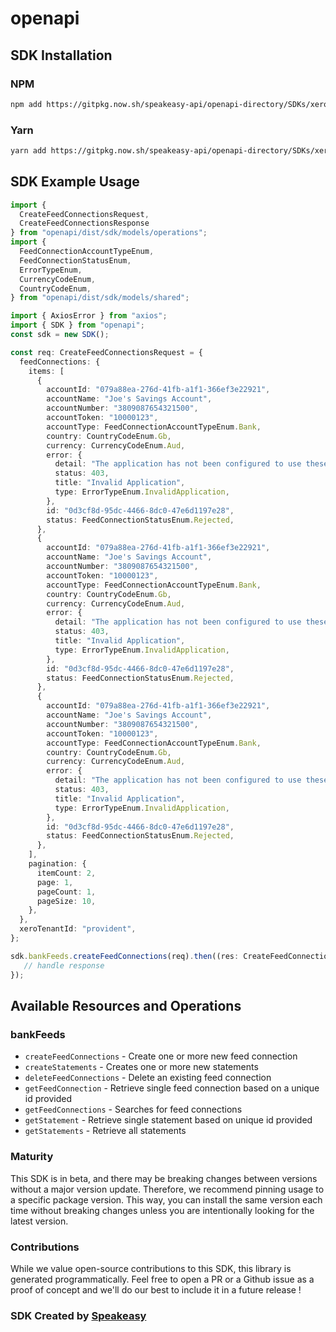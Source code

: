 # openapi

<!-- Start SDK Installation -->
## SDK Installation

### NPM

```bash
npm add https://gitpkg.now.sh/speakeasy-api/openapi-directory/SDKs/xero.com/xero_bankfeeds/2.9.4/typescript
```

### Yarn

```bash
yarn add https://gitpkg.now.sh/speakeasy-api/openapi-directory/SDKs/xero.com/xero_bankfeeds/2.9.4/typescript
```
<!-- End SDK Installation -->

## SDK Example Usage
<!-- Start SDK Example Usage -->
```typescript
import {
  CreateFeedConnectionsRequest,
  CreateFeedConnectionsResponse
} from "openapi/dist/sdk/models/operations";
import {
  FeedConnectionAccountTypeEnum,
  FeedConnectionStatusEnum,
  ErrorTypeEnum,
  CurrencyCodeEnum,
  CountryCodeEnum,
} from "openapi/dist/sdk/models/shared";

import { AxiosError } from "axios";
import { SDK } from "openapi";
const sdk = new SDK();

const req: CreateFeedConnectionsRequest = {
  feedConnections: {
    items: [
      {
        accountId: "079a88ea-276d-41fb-a1f1-366ef3e22921",
        accountName: "Joe's Savings Account",
        accountNumber: "3809087654321500",
        accountToken: "10000123",
        accountType: FeedConnectionAccountTypeEnum.Bank,
        country: CountryCodeEnum.Gb,
        currency: CurrencyCodeEnum.Aud,
        error: {
          detail: "The application has not been configured to use these API endpoints.",
          status: 403,
          title: "Invalid Application",
          type: ErrorTypeEnum.InvalidApplication,
        },
        id: "0d3cf8d-95dc-4466-8dc0-47e6d1197e28",
        status: FeedConnectionStatusEnum.Rejected,
      },
      {
        accountId: "079a88ea-276d-41fb-a1f1-366ef3e22921",
        accountName: "Joe's Savings Account",
        accountNumber: "3809087654321500",
        accountToken: "10000123",
        accountType: FeedConnectionAccountTypeEnum.Bank,
        country: CountryCodeEnum.Gb,
        currency: CurrencyCodeEnum.Aud,
        error: {
          detail: "The application has not been configured to use these API endpoints.",
          status: 403,
          title: "Invalid Application",
          type: ErrorTypeEnum.InvalidApplication,
        },
        id: "0d3cf8d-95dc-4466-8dc0-47e6d1197e28",
        status: FeedConnectionStatusEnum.Rejected,
      },
      {
        accountId: "079a88ea-276d-41fb-a1f1-366ef3e22921",
        accountName: "Joe's Savings Account",
        accountNumber: "3809087654321500",
        accountToken: "10000123",
        accountType: FeedConnectionAccountTypeEnum.Bank,
        country: CountryCodeEnum.Gb,
        currency: CurrencyCodeEnum.Aud,
        error: {
          detail: "The application has not been configured to use these API endpoints.",
          status: 403,
          title: "Invalid Application",
          type: ErrorTypeEnum.InvalidApplication,
        },
        id: "0d3cf8d-95dc-4466-8dc0-47e6d1197e28",
        status: FeedConnectionStatusEnum.Rejected,
      },
    ],
    pagination: {
      itemCount: 2,
      page: 1,
      pageCount: 1,
      pageSize: 10,
    },
  },
  xeroTenantId: "provident",
};

sdk.bankFeeds.createFeedConnections(req).then((res: CreateFeedConnectionsResponse | AxiosError) => {
   // handle response
});
```
<!-- End SDK Example Usage -->

<!-- Start SDK Available Operations -->
## Available Resources and Operations


### bankFeeds

* `createFeedConnections` - Create one or more new feed connection
* `createStatements` - Creates one or more new statements
* `deleteFeedConnections` - Delete an existing feed connection
* `getFeedConnection` - Retrieve single feed connection based on a unique id provided
* `getFeedConnections` - Searches for feed connections
* `getStatement` - Retrieve single statement based on unique id provided
* `getStatements` - Retrieve all statements
<!-- End SDK Available Operations -->

### Maturity

This SDK is in beta, and there may be breaking changes between versions without a major version update. Therefore, we recommend pinning usage
to a specific package version. This way, you can install the same version each time without breaking changes unless you are intentionally
looking for the latest version.

### Contributions

While we value open-source contributions to this SDK, this library is generated programmatically.
Feel free to open a PR or a Github issue as a proof of concept and we'll do our best to include it in a future release !

### SDK Created by [Speakeasy](https://docs.speakeasyapi.dev/docs/using-speakeasy/client-sdks)

